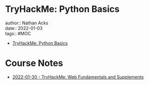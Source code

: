 # TryHackMe: Python Basics

author:: Nathan Acks  
date:: 2022-01-03  
tags:: #MOC

* [TryHackMe: Python Basics](https://tryhackme.com/room/pythonbasics)

# Course Notes

* [2022-01-30 - TryHackMe: Web Fundamentals and Supplements](../log/2022-01-30-tryhackme-web-fundamentals-and-supplements.md)
